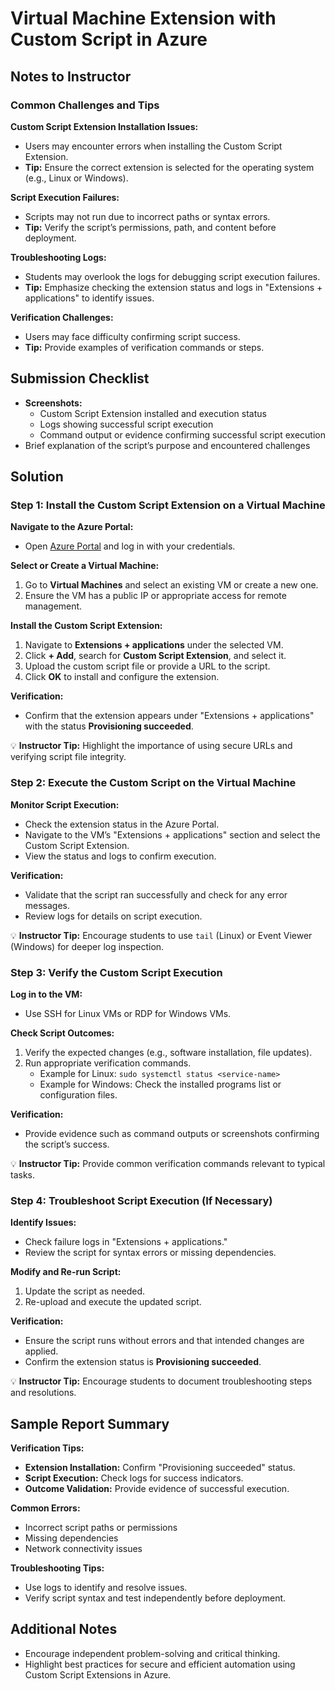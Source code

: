 # Virtual Machine Extension with Custom Script in Azure

## Notes to Instructor

### Common Challenges and Tips

**Custom Script Extension Installation Issues:**
- Users may encounter errors when installing the Custom Script Extension.
- **Tip:** Ensure the correct extension is selected for the operating system (e.g., Linux or Windows).

**Script Execution Failures:**
- Scripts may not run due to incorrect paths or syntax errors.
- **Tip:** Verify the script’s permissions, path, and content before deployment.

**Troubleshooting Logs:**
- Students may overlook the logs for debugging script execution failures.
- **Tip:** Emphasize checking the extension status and logs in "Extensions + applications" to identify issues.

**Verification Challenges:**
- Users may face difficulty confirming script success.
- **Tip:** Provide examples of verification commands or steps.

## Submission Checklist

- **Screenshots:**
  - Custom Script Extension installed and execution status
  - Logs showing successful script execution
  - Command output or evidence confirming successful script execution
- Brief explanation of the script’s purpose and encountered challenges

## Solution

### Step 1: Install the Custom Script Extension on a Virtual Machine

**Navigate to the Azure Portal:**
- Open [Azure Portal](https://portal.azure.com) and log in with your credentials.

**Select or Create a Virtual Machine:**
1. Go to **Virtual Machines** and select an existing VM or create a new one.
2. Ensure the VM has a public IP or appropriate access for remote management.

**Install the Custom Script Extension:**
1. Navigate to **Extensions + applications** under the selected VM.
2. Click **+ Add**, search for **Custom Script Extension**, and select it.
3. Upload the custom script file or provide a URL to the script.
4. Click **OK** to install and configure the extension.

**Verification:**
- Confirm that the extension appears under "Extensions + applications" with the status **Provisioning succeeded**.

💡 **Instructor Tip:** Highlight the importance of using secure URLs and verifying script file integrity.

### Step 2: Execute the Custom Script on the Virtual Machine

**Monitor Script Execution:**
- Check the extension status in the Azure Portal.
- Navigate to the VM’s "Extensions + applications" section and select the Custom Script Extension.
- View the status and logs to confirm execution.

**Verification:**
- Validate that the script ran successfully and check for any error messages.
- Review logs for details on script execution.

💡 **Instructor Tip:** Encourage students to use `tail` (Linux) or Event Viewer (Windows) for deeper log inspection.

### Step 3: Verify the Custom Script Execution

**Log in to the VM:**
- Use SSH for Linux VMs or RDP for Windows VMs.

**Check Script Outcomes:**
1. Verify the expected changes (e.g., software installation, file updates).
2. Run appropriate verification commands.
   - Example for Linux: `sudo systemctl status <service-name>`
   - Example for Windows: Check the installed programs list or configuration files.

**Verification:**
- Provide evidence such as command outputs or screenshots confirming the script’s success.

💡 **Instructor Tip:** Provide common verification commands relevant to typical tasks.

### Step 4: Troubleshoot Script Execution (If Necessary)

**Identify Issues:**
- Check failure logs in "Extensions + applications."
- Review the script for syntax errors or missing dependencies.

**Modify and Re-run Script:**
1. Update the script as needed.
2. Re-upload and execute the updated script.

**Verification:**
- Ensure the script runs without errors and that intended changes are applied.
- Confirm the extension status is **Provisioning succeeded**.

💡 **Instructor Tip:** Encourage students to document troubleshooting steps and resolutions.

## Sample Report Summary

**Verification Tips:**
- **Extension Installation:** Confirm "Provisioning succeeded" status.
- **Script Execution:** Check logs for success indicators.
- **Outcome Validation:** Provide evidence of successful execution.

**Common Errors:**
- Incorrect script paths or permissions
- Missing dependencies
- Network connectivity issues

**Troubleshooting Tips:**
- Use logs to identify and resolve issues.
- Verify script syntax and test independently before deployment.

## Additional Notes

- Encourage independent problem-solving and critical thinking.
- Highlight best practices for secure and efficient automation using Custom Script Extensions in Azure.

